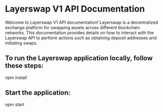 # Layerswap V1 API Documentation

Welcome to Layerswap V1 API documentation! Layerswap is a decentralized exchange platform for swapping assets across different blockchain networks. This documentation provides details on how to interact with the Layerswap API to perform actions such as obtaining deposit addresses and initiating swaps.

## To run the Layerswap application locally, follow these steps:

npm install

## Start the application:

npm start
